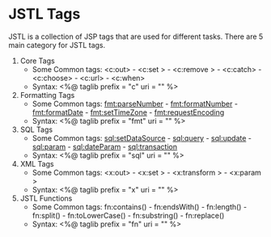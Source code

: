 # JSTL Tags 
JSTL is a collection of JSP tags that are used for different tasks.
There are 5 main category for JSTL tags.
 1. Core Tags
    - Some Common tags: <c:out> - <c:set > - <c:remove > - <c:catch> - <c:choose> - <c:url> - <c:when>
    - Syntax: <%@ taglib prefix = "c" uri = "" %>
 3. Formatting Tags
    - Some Common tags: <fmt:parseNumber> - <fmt:formatNumber> - <fmt:formatDate> - <fmt:setTimeZone> - <fmt:requestEncoding>
    - Syntax: <%@ taglib prefix = "fmt" uri = "" %> 
 4. SQL Tags
    - Some Common tags: <sql:setDataSource> - <sql:query> - <sql:update> - <sql:param> - <sql:dateParam> - <sql:transaction>
    - Syntax: <%@ taglib prefix = "sql" uri = "" %>
 5. XML Tags
    - Some Common tags: <x:out> - <x:set > - <x:transform > - <x:param >
    - Syntax: <%@ taglib prefix = "x" 
             uri = "" %>    
 6. JSTL Functions
    - Some Common tags: fn:contains() - fn:endsWith() - fn:length() - fn:split() - fn:toLowerCase() - fn:substring() - fn:replace()
    - Syntax: <%@ taglib prefix = "fn"
             uri = "" %>
